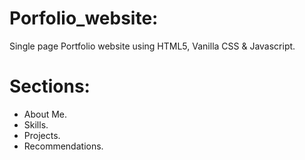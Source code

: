 # Porfolio_website:
Single page Portfolio website using HTML5, Vanilla CSS &amp; Javascript.

# Sections:
* About Me.
* Skills.
* Projects.
* Recommendations.
